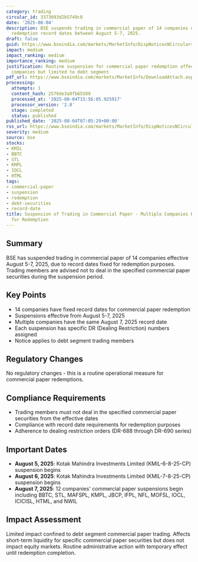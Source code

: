```yaml
---
category: trading
circular_id: 3373693d2b5749c8
date: '2025-08-04'
description: BSE suspends trading in commercial paper of 14 companies due to upcoming
  redemption record dates between August 5-7, 2025.
draft: false
guid: https://www.bseindia.com/markets/MarketInfo/DispNoticesNCirculars.aspx?Noticeid={7AF67047-21B9-4047-BDF4-8B8191A48D54}&noticeno=20250804-2&dt=08/04/2025&icount=2&totcount=55&flag=0
impact: medium
impact_ranking: medium
importance_ranking: medium
justification: Routine suspension for commercial paper redemption affecting multiple
  companies but limited to debt segment
pdf_url: https://www.bseindia.com/markets/MarketInfo/DownloadAttach.aspx?id=20250804-2&attachedId=
processing:
  attempts: 1
  content_hash: 2578de3a9fb65589
  processed_at: '2025-08-04T15:56:05.925917'
  processor_version: '2.0'
  stage: completed
  status: published
published_date: '2025-08-04T07:05:29+00:00'
rss_url: https://www.bseindia.com/markets/MarketInfo/DispNoticesNCirculars.aspx?Noticeid={7AF67047-21B9-4047-BDF4-8B8191A48D54}&noticeno=20250804-2&dt=08/04/2025&icount=2&totcount=55&flag=0
severity: medium
source: bse
stocks:
- KMIL
- BBTC
- STL
- KMPL
- IOCL
- HTML
tags:
- commercial-paper
- suspension
- redemption
- debt-securities
- record-date
title: Suspension of Trading in Commercial Paper - Multiple Companies Record Date
  for Redemption
---
```


## Summary

BSE has suspended trading in commercial paper of 14 companies effective August 5-7, 2025, due to record dates fixed for redemption purposes. Trading members are advised not to deal in the specified commercial paper securities during the suspension period.

## Key Points

- 14 companies have fixed record dates for commercial paper redemption
- Suspensions effective from August 5-7, 2025
- Multiple companies have the same August 7, 2025 record date
- Each suspension has specific DR (Dealing Restriction) numbers assigned
- Notice applies to debt segment trading members

## Regulatory Changes

No regulatory changes - this is a routine operational measure for commercial paper redemptions.

## Compliance Requirements

- Trading members must not deal in the specified commercial paper securities from the effective dates
- Compliance with record date requirements for redemption purposes
- Adherence to dealing restriction orders (DR-688 through DR-690 series)

## Important Dates

- **August 5, 2025**: Kotak Mahindra Investments Limited (KMIL-6-8-25-CP) suspension begins
- **August 6, 2025**: Kotak Mahindra Investments Limited (KMIL-7-8-25-CP) suspension begins
- **August 7, 2025**: 12 companies' commercial paper suspensions begin including BBTC, STL, MAFSPL, KMPL, JBCP, IFPL, NFL, MOFSL, IOCL, ICICISL, HTML, and NWIL

## Impact Assessment

Limited impact confined to debt segment commercial paper trading. Affects short-term liquidity for specific commercial paper securities but does not impact equity markets. Routine administrative action with temporary effect until redemption completion.